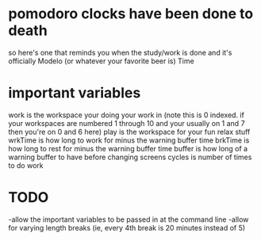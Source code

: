 # pomodoro clocks have been done to death

so here's one that reminds you when the study/work is done and it's officially Modelo (or whatever your favorite beer is) Time


# important variables    
work is the workspace your doing your work in (note this is 0 indexed.  if your workspaces are numbered 1 through 10 and your usually on 1 and 7 then you're on 0 and 6 here)
play is the workspace for your fun relax stuff
wrkTime is how long to work for minus the warning buffer time
brkTime is how long to rest for minus the warning buffer time
buffer is how long of a warning buffer to have before changing screens
cycles is number of times to do work

# TODO
-allow the important variables to be passed in at the command line
-allow for varying length breaks (ie, every 4th break is 20 minutes instead of 5)
